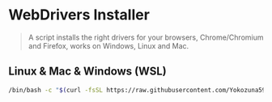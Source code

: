 # WebDrivers Installer

> A script installs the right drivers for your browsers, Chrome/Chromium and Firefox, works on Windows, Linux and Mac.

## Linux & Mac & Windows (WSL)

```bash
/bin/bash -c "$(curl -fsSL https://raw.githubusercontent.com/Yokozuna59/webdriver-installer/master/install.sh)"
```
